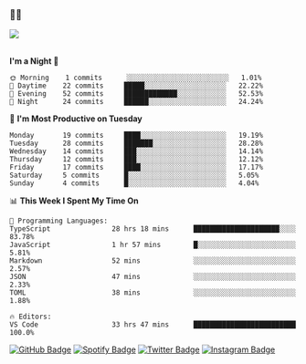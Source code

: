 ### 🤙🍺

<a href="https://github-readme-stats.vercel.app/api?username=hzak2xx&count_private=true&show_icons=true&theme=dracula">
  <img align="center" src="https://github-readme-stats.vercel.app/api?username=hzak2xx&count_private=true&show_icons=true&theme=dracula" />
</a>  
</br>
</br>

<!--START_SECTION:waka-->
**I'm a Night 🦉** 

```text
🌞 Morning    1 commits      ░░░░░░░░░░░░░░░░░░░░░░░░░   1.01% 
🌆 Daytime    22 commits     █████░░░░░░░░░░░░░░░░░░░░   22.22% 
🌃 Evening    52 commits     █████████████░░░░░░░░░░░░   52.53% 
🌙 Night      24 commits     ██████░░░░░░░░░░░░░░░░░░░   24.24%

```
📅 **I'm Most Productive on Tuesday** 

```text
Monday       19 commits     ████░░░░░░░░░░░░░░░░░░░░░   19.19% 
Tuesday      28 commits     ███████░░░░░░░░░░░░░░░░░░   28.28% 
Wednesday    14 commits     ███░░░░░░░░░░░░░░░░░░░░░░   14.14% 
Thursday     12 commits     ███░░░░░░░░░░░░░░░░░░░░░░   12.12% 
Friday       17 commits     ████░░░░░░░░░░░░░░░░░░░░░   17.17% 
Saturday     5 commits      █░░░░░░░░░░░░░░░░░░░░░░░░   5.05% 
Sunday       4 commits      █░░░░░░░░░░░░░░░░░░░░░░░░   4.04%

```


📊 **This Week I Spent My Time On** 

```text
💬 Programming Languages: 
TypeScript               28 hrs 18 mins      █████████████████████░░░░   83.78% 
JavaScript               1 hr 57 mins        █░░░░░░░░░░░░░░░░░░░░░░░░   5.81% 
Markdown                 52 mins             ░░░░░░░░░░░░░░░░░░░░░░░░░   2.57% 
JSON                     47 mins             ░░░░░░░░░░░░░░░░░░░░░░░░░   2.33% 
TOML                     38 mins             ░░░░░░░░░░░░░░░░░░░░░░░░░   1.88%

🔥 Editors: 
VS Code                  33 hrs 47 mins      █████████████████████████   100.0%

```


<!--END_SECTION:waka-->

[![GitHub Badge](https://img.shields.io/badge/GitHub-100000?style=for-the-badge&logo=github&logoColor=white)](https://github.com/hzak2xx)
[![Spotify Badge](https://img.shields.io/badge/Spotify-1ED760?&style=for-the-badge&logo=spotify&logoColor=white)](https://open.spotify.com/user/uf90s6sbbh75a1mt44clkhkvf)
[![Twitter Badge](https://img.shields.io/badge/Twitter-1DA1F2?style=for-the-badge&logo=twitter&logoColor=white)](https://twitter.com/hzak2xx)
[![Instagram Badge](https://img.shields.io/badge/Instagram-E4405F?style=for-the-badge&logo=instagram&logoColor=white)](https://www.instagram.com/hzak2xx/)
